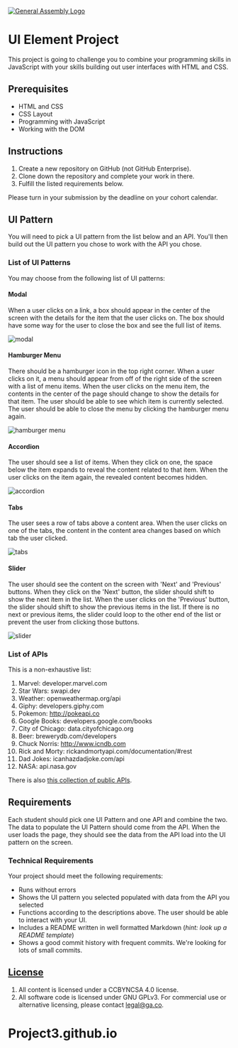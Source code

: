 [![General Assembly Logo](https://camo.githubusercontent.com/1a91b05b8f4d44b5bbfb83abac2b0996d8e26c92/687474703a2f2f692e696d6775722e636f6d2f6b6538555354712e706e67)](https://generalassemb.ly/education/web-development-immersive)

# UI Element Project

This project is going to challenge you to combine your programming skills in
JavaScript with your skills building out user interfaces with HTML and CSS.

## Prerequisites

- HTML and CSS
- CSS Layout
- Programming with JavaScript
- Working with the DOM

## Instructions

1. Create a new repository on GitHub (not GitHub Enterprise).
1. Clone down the repository and complete your work in there.
1. Fulfill the listed requirements below.

Please turn in your submission by the deadline on your cohort calendar.

## UI Pattern

You will need to pick a UI pattern from the list below and an API. You'll then
build out the UI pattern you chose to work with the API you chose.

### List of UI Patterns

You may choose from the following list of UI patterns:

#### Modal

When a user clicks on a link, a box should appear in the center of the screen
with the details for the item that the user clicks on. The box should have some
way for the user to close the box and see the full list of items.

![modal](https://media.git.generalassemb.ly/user/8618/files/3422a180-fa60-11e9-82a9-3e11fbe9da37)

#### Hamburger Menu

There should be a hamburger icon in the top right corner. When a user clicks on
it, a menu should appear from off of the right side of the screen with a list of
menu items. When the user clicks on the menu item, the contents in the center of
the page should change to show the details for that item. The user should be
able to see which item is currently selected. The user should be able to close
the menu by clicking the hamburger menu again.

![hamburger menu](https://media.git.generalassemb.ly/user/8618/files/3422a180-fa60-11e9-9618-1feef7e6af49)

#### Accordion

The user should see a list of items. When they click on one, the space below the
item expands to reveal the content related to that item. When the user clicks on
the item again, the revealed content becomes hidden.

![accordion](https://media.git.generalassemb.ly/user/8618/files/338a0b00-fa60-11e9-8e27-d325411fa623)

#### Tabs

The user sees a row of tabs above a content area. When the user clicks on one of
the tabs, the content in the content area changes based on which tab the user
clicked.

![tabs](https://media.git.generalassemb.ly/user/8618/files/34bb3800-fa60-11e9-85d0-25aa75119230)

#### Slider

The user should see the content on the screen with 'Next' and 'Previous'
buttons. When they click on the 'Next' button, the slider should shift to show
the next item in the list. When the user clicks on the 'Previous' button, the
slider should shift to show the previous items in the list. If there is no next
or previous items, the slider could loop to the other end of the list or prevent
the user from clicking those buttons.

![slider](https://media.git.generalassemb.ly/user/8618/files/34bb3800-fa60-11e9-97c7-01b2024b7d20)

### List of APIs

This is a non-exhaustive list:

1. Marvel: developer.marvel.com
1. Star Wars: swapi.dev
1. Weather: openweathermap.org/api
1. Giphy: developers.giphy.com
1. Pokemon: http://pokeapi.co
1. Google Books: developers.google.com/books
1. City of Chicago: data.cityofchicago.org
1. Beer: brewerydb.com/developers
1. Chuck Norris: http://www.icndb.com
1. Rick and Morty: rickandmortyapi.com/documentation/#rest
1. Dad Jokes: icanhazdadjoke.com/api
1. NASA: api.nasa.gov

There is also
[this collection of public APIs](https://github.com/public-apis/public-apis).

## Requirements

Each student should pick one UI Pattern and one API and combine the two. The
data to populate the UI Pattern should come from the API. When the user loads
the page, they should see the data from the API load into the UI pattern on the
screen.

### Technical Requirements

Your project should meet the following requirements:

- Runs without errors
- Shows the UI pattern you selected populated with data from the API you
  selected
- Functions according to the descriptions above. The user should be able to
  interact with your UI.
- Includes a README written in well formatted Markdown (_hint: look up a README
  template_)
- Shows a good commit history with frequent commits. We're looking for lots of
  small commits.

## [License](LICENSE)

1.  All content is licensed under a CC­BY­NC­SA 4.0 license.
1.  All software code is licensed under GNU GPLv3. For commercial use or
    alternative licensing, please contact legal@ga.co.
# Project3.github.io
